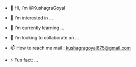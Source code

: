 - 👋 Hi, I’m @KushagraGoyal
- 👀 I’m interested in ...
- 🌱 I’m currently learning ...
- 💞️ I’m looking to collaborate on ...
- 📫 How to reach me mail : kushagragoyal675@gmail.com

- ⚡ Fun fact: ...

<!---
KushagraGoyal675/KushagraGoyal675 is a ✨ special ✨ repository because its `README.md` (this file) appears on your GitHub profile.
You can click the Preview link to take a look at your changes.
--->
